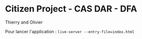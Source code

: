 # Citizen Project - CAS DAR - DFA

[repo]: https://github.com/ThierryS72/citizen

Thierry and Olivier

Pour lancer l'application : `live-server --entry-file=index.html`